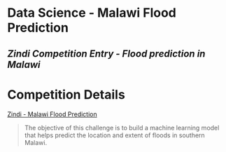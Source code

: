# Data Science - Malawi Flood Prediction
## *Zindi Competition Entry - Flood prediction in Malawi*


# Competition Details
[Zindi - Malawi Flood Prediction](https://zindi.africa/competitions/2030-vision-flood-prediction-in-malawi)

> The objective of this challenge is to build a machine learning model that helps predict the location and extent of floods in southern Malawi.

